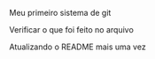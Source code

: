 Meu primeiro sistema de git

Verificar o que foi feito no arquivo

Atualizando o README mais uma vez